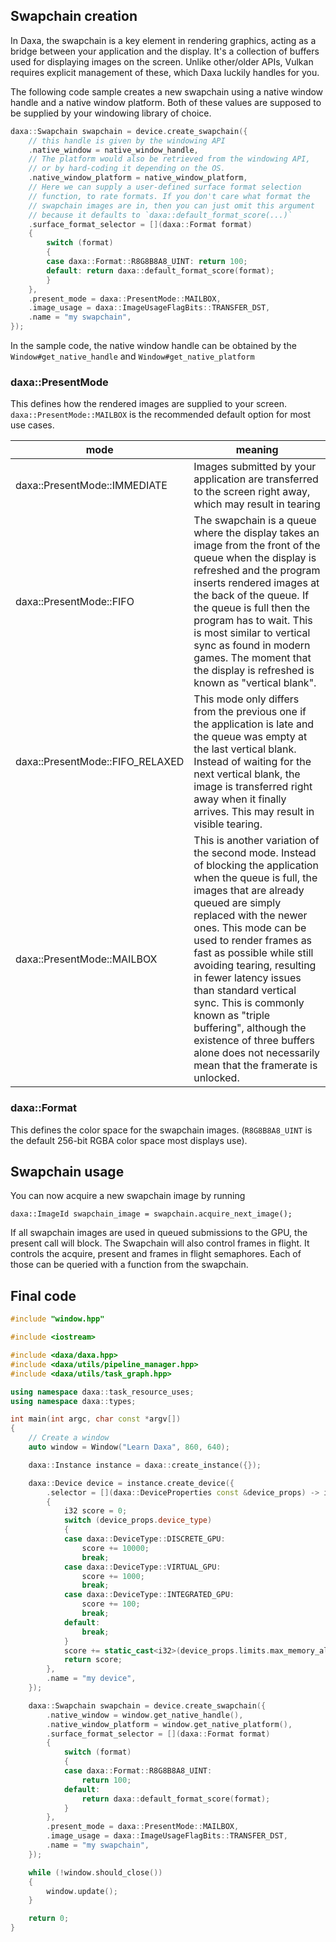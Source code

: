 ## Swapchain creation

In Daxa, the swapchain is a key element in rendering graphics, acting as a bridge between your application and the display. It's a collection of buffers used for displaying images on the screen. Unlike other/older APIs, Vulkan requires explicit management of these, which Daxa luckily handles for you.

The following code sample creates a new swapchain using a native window handle and a native window platform. Both of these values are supposed to be supplied by your windowing library of choice.

```cpp
daxa::Swapchain swapchain = device.create_swapchain({
    // this handle is given by the windowing API
    .native_window = native_window_handle,
    // The platform would also be retrieved from the windowing API,
    // or by hard-coding it depending on the OS.
    .native_window_platform = native_window_platform,
    // Here we can supply a user-defined surface format selection
    // function, to rate formats. If you don't care what format the
    // swapchain images are in, then you can just omit this argument
    // because it defaults to `daxa::default_format_score(...)`
    .surface_format_selector = [](daxa::Format format)
    {
        switch (format)
        {
        case daxa::Format::R8G8B8A8_UINT: return 100;
        default: return daxa::default_format_score(format);
        }
    },
    .present_mode = daxa::PresentMode::MAILBOX,
    .image_usage = daxa::ImageUsageFlagBits::TRANSFER_DST,
    .name = "my swapchain",
});
```

In the sample code, the native window handle can be obtained by the `Window#get_native_handle` and `Window#get_native_platform`

### daxa::PresentMode

This defines how the rendered images are supplied to your screen. `daxa::PresentMode::MAILBOX` is the recommended default option for most use cases.

| mode | meaning |
| --- | --- |
| daxa::PresentMode::IMMEDIATE | Images submitted by your application are transferred to the screen right away, which may result in tearing |
| daxa::PresentMode::FIFO | The swapchain is a queue where the display takes an image from the front of the queue when the display is refreshed and the program inserts rendered images at the back of the queue. If the queue is full then the program has to wait. This is most similar to vertical sync as found in modern games. The moment that the display is refreshed is known as "vertical blank". |
| daxa::PresentMode::FIFO_RELAXED | This mode only differs from the previous one if the application is late and the queue was empty at the last vertical blank. Instead of waiting for the next vertical blank, the image is transferred right away when it finally arrives. This may result in visible tearing. |
| daxa::PresentMode::MAILBOX | This is another variation of the second mode. Instead of blocking the application when the queue is full, the images that are already queued are simply replaced with the newer ones. This mode can be used to render frames as fast as possible while still avoiding tearing, resulting in fewer latency issues than standard vertical sync. This is commonly known as "triple buffering", although the existence of three buffers alone does not necessarily mean that the framerate is unlocked. |

### daxa::Format

This defines the color space for the swapchain images. (`R8G8B8A8_UINT` is the default 256-bit RGBA color space most displays use).

## Swapchain usage

You can now acquire a new swapchain image by running

```cp
daxa::ImageId swapchain_image = swapchain.acquire_next_image();
```

If all swapchain images are used in queued submissions to the GPU, the present call will block. The Swapchain will also control frames in flight. It controls the acquire, present and frames in flight semaphores. Each of those can be queried with a function from the swapchain.

## Final code

```cpp
#include "window.hpp"

#include <iostream>

#include <daxa/daxa.hpp>
#include <daxa/utils/pipeline_manager.hpp>
#include <daxa/utils/task_graph.hpp>

using namespace daxa::task_resource_uses;
using namespace daxa::types;

int main(int argc, char const *argv[])
{
    // Create a window
    auto window = Window("Learn Daxa", 860, 640);

    daxa::Instance instance = daxa::create_instance({});

    daxa::Device device = instance.create_device({
        .selector = [](daxa::DeviceProperties const &device_props) -> i32
        {
            i32 score = 0;
            switch (device_props.device_type)
            {
            case daxa::DeviceType::DISCRETE_GPU:
                score += 10000;
                break;
            case daxa::DeviceType::VIRTUAL_GPU:
                score += 1000;
                break;
            case daxa::DeviceType::INTEGRATED_GPU:
                score += 100;
                break;
            default:
                break;
            }
            score += static_cast<i32>(device_props.limits.max_memory_allocation_count / 100000);
            return score;
        },
        .name = "my device",
    });

    daxa::Swapchain swapchain = device.create_swapchain({
        .native_window = window.get_native_handle(),
        .native_window_platform = window.get_native_platform(),
        .surface_format_selector = [](daxa::Format format)
        {
            switch (format)
            {
            case daxa::Format::R8G8B8A8_UINT:
                return 100;
            default:
                return daxa::default_format_score(format);
            }
        },
        .present_mode = daxa::PresentMode::MAILBOX,
        .image_usage = daxa::ImageUsageFlagBits::TRANSFER_DST,
        .name = "my swapchain",
    });

    while (!window.should_close())
    {
        window.update();
    }

    return 0;
}
```
